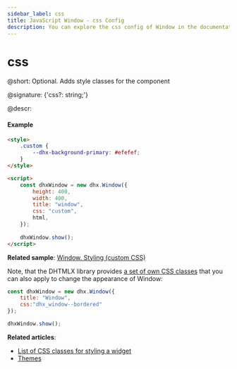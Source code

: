 ```yaml
---
sidebar_label: css
title: JavaScript Window - css Config 
description: You can explore the css config of Window in the documentation of the DHTMLX JavaScript UI library. Browse developer guides and API reference, try out code examples and live demos, and download a free 30-day evaluation version of DHTMLX Suite.
---
```


# css

@short: Optional. Adds style classes for the component

@signature: {'css?: string;'}

@descr:
#### Example

~~~html
<style>
    .custom {
        --dhx-background-primary: #efefef;
    }
</style>

<script>
    const dhxWindow = new dhx.Window({
        height: 400,
        width: 400,
        title: "window",
        css: "custom",
        html,
    });
    
    dhxWindow.show();
</script>
~~~

**Related sample**: [Window. Styling (custom CSS)](https://snippet.dhtmlx.com/t5mvhwx8)

Note, that the DHTMLX library provides [a set of own CSS classes](helpers/base_elements.md#list-of-css-classes-for-styling-a-widget) that you can also apply to change the appearance of Window:

~~~js
const dhxWindow = new dhx.Window({
    title: "Window", 
    css:"dhx_window--bordered"
}); 

dhxWindow.show();
~~~

**Related articles**: 
- [List of CSS classes for styling a widget](helpers/base_elements.md#list-of-css-classes-for-styling-a-widget)
- [Themes](themes.md)
